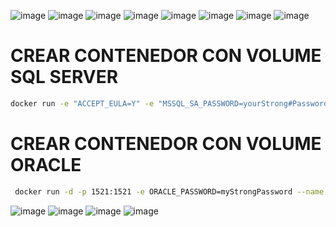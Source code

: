 ![image](https://github.com/user-attachments/assets/39b904b0-8d3e-4252-8cbe-fb1e9917e7db)
![image](https://github.com/user-attachments/assets/a7eaacd9-4cf7-4587-b33a-8bac231353f6)
![image](https://github.com/user-attachments/assets/8ba14b95-7c77-4aaa-9b69-2836dd5147af)
![image](https://github.com/user-attachments/assets/1c957881-d813-4be0-94c1-e7b129edfc9f)
![image](https://github.com/user-attachments/assets/e8839870-3ccb-4af4-a785-3ba8effa9563)
![image](https://github.com/user-attachments/assets/f747d882-1b86-4355-a536-054b0ca4a416)
![image](https://github.com/user-attachments/assets/bee548fd-422b-460a-82cb-c110f9bfb146)
![image](https://github.com/user-attachments/assets/82776589-2989-4500-bdc2-4e3ff8396ad0)

# CREAR CONTENEDOR CON VOLUME SQL SERVER
```bash
docker run -e "ACCEPT_EULA=Y" -e "MSSQL_SA_PASSWORD=yourStrong#Password" -p 1433:1433 --name sqlserver --mount src=db_sqlServer,dst=/var/opt/mssql -d mcr.microsoft.com/mssql/server:2022-latest
```

# CREAR CONTENEDOR CON VOLUME ORACLE
```bash
 docker run -d -p 1521:1521 -e ORACLE_PASSWORD=myStrongPassword --name oracle -v db_oracle:/opt/oracle/oradata gvenzl/oracle-xe
```


![image](https://github.com/user-attachments/assets/60e10aa2-9aaf-4754-a293-9c8cece4031b)
![image](https://github.com/user-attachments/assets/0067c29c-3c4e-487d-8847-4df31fe006f2)
![image](https://github.com/user-attachments/assets/24847476-b54e-475e-b35d-357963436104)
![image](https://github.com/user-attachments/assets/b33b11c7-a197-4a4c-ab62-312af6dac70c)
